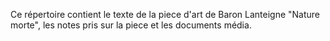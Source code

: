Ce répertoire contient le texte de la piece d'art de Baron Lanteigne "Nature morte", les notes pris sur la piece et les documents média.
